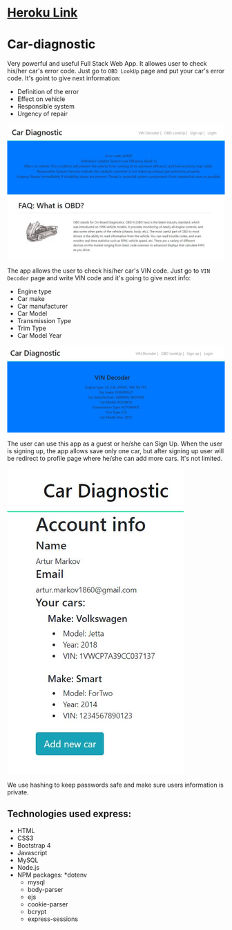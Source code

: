 # [Heroku Link](https://peaceful-gorge-28528.herokuapp.com)

# Car-diagnostic

Very powerful and useful Full Stack Web App. It allowes user to check his/her car's error code. Just go to `OBD LookUp` page and put your car's error code. It's goint to give next information: 
* Definition of the error
* Effect on vehicle
* Responsible system
* Urgency of repair

![screenshot](/shots/errorExample.JPG)

The app allows the user to check his/her car's VIN code. Just go to `VIN Decoder` page and write VIN code and it's going to give next info:

* Engine type
* Car make
* Car manufacturer
* Car Model
* Transmission Type
* Trim Type
* Car Model Year

![screenshot](/shots/VINExample.JPG)

The user can use this app as a guest or he/she can Sign Up. When the user is signing up, the app allows save only one car, but after signing up user will be redirect to profile page where he/she can add more cars. It's not limited.

![screenshot](/shots/profile.JPG)

We use hashing to keep passwords safe and make sure users information is private.


 ## Technologies used express:
 * HTML
 * CSS3
 * Bootstrap 4
 * Javascript
 * MySQL
 * Node.js
 * NPM packages: 
    *dotenv
    * mysql 
    * body-parser 
    * ejs 
    * cookie-parser
    * bcrypt 
    * express-sessions